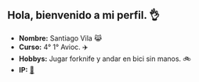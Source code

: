 ## Hola, bienvenido a mi perfil. 👌
* **Nombre:** Santiago Vila 😹
* **Curso:** 4° 1° Avioc. ✈️
* **Hobbys:** Jugar forknife y andar en bici sin manos. 🚲
* **IP:** [🐛](https://www.youtube.com/shorts/hBzdRnNhbA0)
